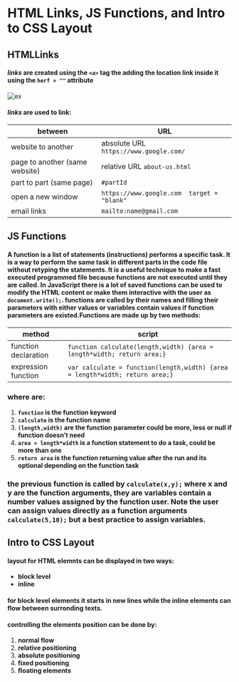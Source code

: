 # HTML Links, JS Functions, and Intro to CSS Layout
## HTMLLinks
#### _links_ are created using the `<a>` tag the adding the location link inside it using the `herf = ""` attribute

![ex](https://i.ibb.co/g6NfXdt/1.jpg)

#### _links_ are used to link:

| between | URL |
| ------- | --- |
| website to another | absolute URL `https://www.google.com/` |
| page to another (same website) | relative URL `about-us.html` |
| part to part (same page) | `#partId` |
| open a new window | `https://www.google.com  target = "blank"` |
| email links | `mailto:name@gmail.com` |

## JS Functions
#### A function is a list of statements (instructions) performs a specific task. It is a way to perform the same task in different parts in the code file without retyping the statements. It is a useful technique to make a fast executed programmed file because functions are not executed until they are called. In JavaScript there is a lot of saved functions can be used to modify the HTML content or make them interactive with the user as `document.write();`. functions are called by their names and filling their parameters with either values or variables contain values if function parameters are existed.Functions are made up by two methods:

| method | script |
| ------ | -------- |
| function declaration  | `function calculate(length,width) {area = length*width; return area;}` |
| expression function  | `var calculate = function(length,width) {area = length*width; return area;}` |

### where are:
  1. **`function` is the function keyword**
  2. **`calculate` is the function name**
  3. **`(length,width)` are the function parameter could be more, less or null if function doesn’t need**
  4. **`area = length*width` is a function statement to do a task, could be more than one**
  5. **`return area` is the function returning value after the run and its optional depending on the function task**

### the previous function is called by `calculate(x,y);` where x and y are the function arguments, they are variables contain a number values assigned by the function user. Note the user can assign values directly as a function arguments `calculate(5,10);` but a best practice to assign variables.

## Intro to CSS Layout
#### layout for HTML elemnts can be displayed in two ways:
  - **block level**
  - **inline**
#### for block level elements it starts in new lines while the inline elements can flow between surronding texts.
#### controlling the elements position can be done by:
  1. **normal flow**
  2. **relative positioning**
  3. **absolute positioning**
  4. **fixed positioning**
  5. **floating elements**
